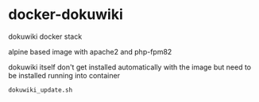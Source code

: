 # docker-dokuwiki
dokuwiki docker stack

alpine based image with apache2 and php-fpm82

dokuwiki itself don't get installed automatically with the image but need to be installed running into container

```bash
dokuwiki_update.sh
```
